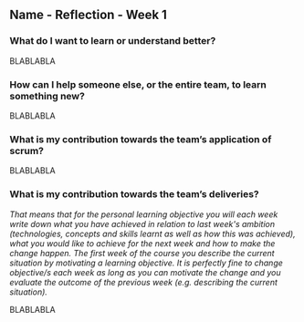 ## Name - Reflection - Week 1
### What do I want to learn or understand better?
BLABLABLA
### How can I help someone else, or the entire team, to learn something new?
BLABLABLA
### What is my contribution towards the team’s application of scrum?
BLABLABLA
### What is my contribution towards the team’s deliveries?
*That means that for the personal learning objective you will each week write down what you have achieved in relation to last week's ambition (technologies, concepts and skills learnt as well as how this was achieved), what you would like to achieve for the next week and how to make the change happen. The first week of the course you describe the current situation by motivating a learning objective. It is perfectly fine to change objective/s each week as long as you can motivate the change and you evaluate the outcome of the previous week (e.g. describing the current situation).*

BLABLABLA